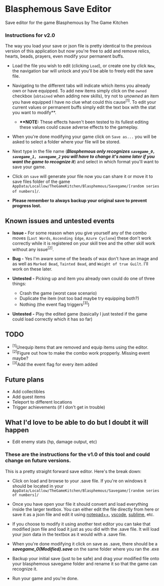 # Blasphemous Save Editor

Save editor for the game Blasphemous by The Game Kitchen

### Instructions for v2.0

The way you load your save or json file is pretty identical to the previous version of this application but now you're free to add and remove relics, hearts, beads, prayers, even modify your permanent buffs.

- Load the file you wish to edit (clicking `Load`), or create one by click `New`, the navigation bar will unlock and you'll be able to freely edit the save file.

- Navigating to the different tabs will indicate which items you already own or have equipped. To add new items simply click on the `owned` checkbox (`obtained` when adding new skills), try not to _unowned_ an item you have equipped I have no clue what could this cause<sup>[1]</sup>. To edit your current values or permanent buffs simply edit the text box with the stat you want to modify\*\*.

  - **\*\*NOTE:** These effects haven't been tested to its fullest editing these values could cause adverse effects to the gameplay.

- When you're done modifying your game click on `Save as...` you will be asked to select a folder where your file will be stored.

- Next type in the file name (**_Blasphemous only recognizes `savegame_0, savegame_1, savegame_2` you will have to change it's name later if you want the game to recognize it_**) and select in which format you'll want to save your game.

- Click on `save` will generate your file now you can share it or move it to save files folder of the game `AppData/Locallow/TheGameKitchen/Blasphemous/Savegame/[random series of numbers]/`.

- **Please remember to always backup your original save to prevent progress lost.**

## Known issues and untested events

- **Issue -** For some reason when you give yourself any of the combo moves (`Last Words`, `Ascending Edge`, `Azure Cyclone`) these don't work correctly while it is registered on your skill tree and the other skill work without any issue<sup>[2]</sup>.

- **Bug -** Yes I'm aware some of the beads of wax don't have an image and as well as `Marked Bead`, `Tainted Bead`, and `Weight of true Guilt`. I'll work on these later.

- **Untested -** Picking up and item you already own could do one of three things:

  - Crash the game (worst case scenario)
  - Duplicate the item (not too bad maybe try equipping both?)
  - Nothing (the event flag triggers<sup>[3]</sup>)

- **Untested -** Play the edited game (basically I just tested if the game could load correctly which it has so far)

## TODO

- <sup>[1]</sup>Unequip items that are removed and equip items using the editor.
- <sup>[2]</sup>Figure out how to make the combo work propperly. Missing event maybe?
- <sup>[3]</sup>Add the event flag for every item added

## Future plans

- Add collectibles
- Add quest items
- Teleport to different locations
- Trigger achievements (if I don't get in trouble)

## What I'd love to be able to do but I doubt it will happen

- Edit enemy stats (hp, damage output, etc)

### These are the instructions for the v1.0 of this tool and could change on future versions.

This is a pretty straight forward save editor. Here's the break down:

- Click on load and browse to your .save file. If you're on windows it should be located in your `AppData/Locallow/TheGameKitchen/Blasphemous/Savegame/[random series of numbers]/`

- Once you have open your file it should convert and load everything inside the larger textbox. You can either edit the file directly from here or save it as a json file and edit it using [notepad++](https://notepad-plus-plus.org/downloads/), [vscode](https://code.visualstudio.com/download), [sublime](https://www.sublimetext.com/3), etc.

- If you choose to modify it using another text editor you can take that modified json file and load it just as you did with the .save file. It will load your json data in the textbox as it would with a .save file.

- When you're done modifying it click on save as .save, there should be a **_savegame_0(Modified).save_** on the same folder where you ran the .exe

- Backup your initial save (just to be safe) and drag your modified file onto your blasphemous savegame folder and rename it so that the game can recognize it.

- Run your game and you're done.
